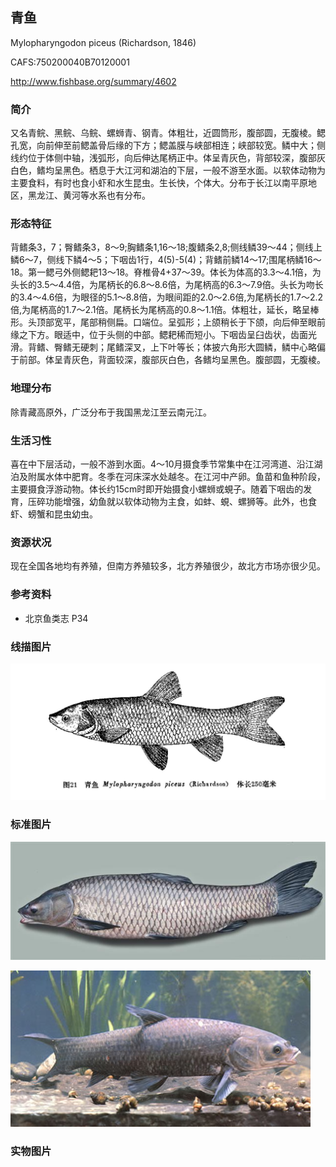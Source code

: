 ## 青鱼

Mylopharyngodon piceus  (Richardson, 1846)

CAFS:750200040B70120001

<http://www.fishbase.org/summary/4602>

### 简介

又名青鲩、黑鲩、乌鲩、螺蛳青、钢青。体粗壮，近圆筒形，腹部圆，无腹棱。鳃孔宽，向前伸至前鳃盖骨后缘的下方；鳃盖膜与峡部相连；峡部较宽。鳞中大；侧线约位于体侧中轴，浅弧形，向后伸达尾柄正中。体呈青灰色，背部较深，腹部灰白色，鳍均呈黑色。栖息于大江河和湖泊的下层，一般不游至水面。以软体动物为主要食料，有时也食小虾和水生昆虫。生长快，个体大。分布于长江以南平原地区，黑龙江、黄河等水系也有分布。

### 形态特征

背鳍条3，7；臀鳍条3，8～9;胸鳍条1,16～18;腹鳍条2,8;侧线鳞39～44；侧线上鳞6～7，侧线下鳞4～5；下咽齿1行，4(5)-5(4)；背鳍前鳞14～17;围尾柄鳞16～18。第一鳃弓外侧鳃耙13～18。脊椎骨4+37～39。体长为体高的3.3～4.1倍，为头长的3.5～4.4倍，为尾柄长的6.8～8.6倍，为尾柄高的6.3～7.9倍。头长为吻长的3.4～4.6倍，为眼径的5.1～8.8倍，为眼间距的2.0～2.6倍,为尾柄长的1.7～2.2倍,为尾柄高的1.7～2.1倍。尾柄长为尾柄高的0.8～1.1倍。体粗壮，延长，略呈棒形。头顶部宽平，尾部稍侧扁。口端位。呈弧形；上颌稍长于下颌，向后伸至眼前缘之下方。眼适中，位于头侧的中部。鳃耙稀而短小。下咽齿呈臼齿状，齿面光滑。背鳍、臀鳍无硬刺；尾鳍深叉，上下叶等长；体披六角形大圆鳞，鳞中心略偏于前部。体呈青灰色，背面较深，腹部灰白色，各鳍均呈黑色。腹部圆，无腹棱。

### 地理分布

除青藏高原外，广泛分布于我国黑龙江至云南元江。

### 生活习性

喜在中下层活动，一般不游到水面。4～10月摄食季节常集中在江河湾道、沿江湖泊及附属水体中肥育。冬季在河床深水处越冬。在江河中产卵。鱼苗和鱼种阶段，主要摄食浮游动物。体长约15cm时即开始摄食小螺蛳或蜆子。随着下咽齿的发育，压碎功能增强，幼鱼就以软体动物为主食，如蚌、蜆、螺狮等。此外，也食虾、螃蟹和昆虫幼虫。

### 资源状况

现在全国各地均有养殖，但南方养殖较多，北方养殖很少，故北方市场亦很少见。

### 参考资料

- 北京鱼类志 P34

### 线描图片

![图片](photos/青鱼.jpg)

### 标准图片

![图片](photos/青鱼A.jpg)

![图片](photos/青鱼B.jpg)

### 实物图片

